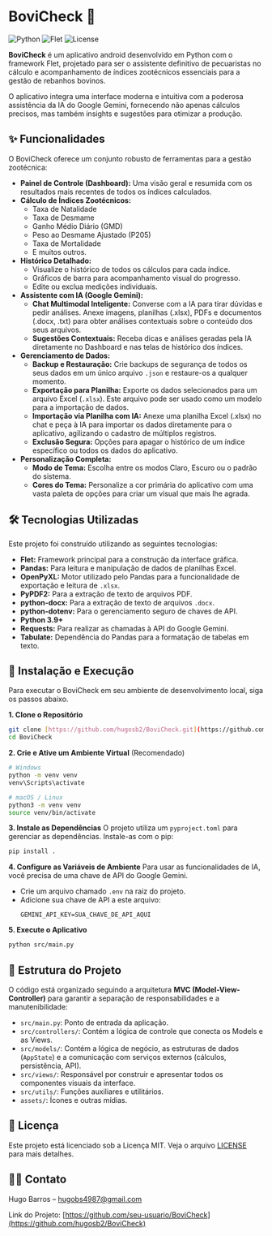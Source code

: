 # BoviCheck 🐄

![Python](https://img.shields.io/badge/Python-3.9%2B-blue?style=for-the-badge&logo=python)
![Flet](https://img.shields.io/badge/Flet-0.28.3-green?style=for-the-badge&logo=flet)
![License](https://img.shields.io/badge/License-MIT-yellow?style=for-the-badge)

**BoviCheck** é um aplicativo android desenvolvido em Python com o framework Flet, projetado para ser o assistente definitivo de pecuaristas no cálculo e acompanhamento de índices zootécnicos essenciais para a gestão de rebanhos bovinos.

O aplicativo integra uma interface moderna e intuitiva com a poderosa assistência da IA do Google Gemini, fornecendo não apenas cálculos precisos, mas também insights e sugestões para otimizar a produção.

## ✨ Funcionalidades

O BoviCheck oferece um conjunto robusto de ferramentas para a gestão zootécnica:

* **Painel de Controle (Dashboard):** Uma visão geral e resumida com os resultados mais recentes de todos os índices calculados.
* **Cálculo de Índices Zootécnicos:**
    * Taxa de Natalidade
    * Taxa de Desmame
    * Ganho Médio Diário (GMD)
    * Peso ao Desmame Ajustado (P205)
    * Taxa de Mortalidade
    * E muitos outros.
* **Histórico Detalhado:**
    * Visualize o histórico de todos os cálculos para cada índice.
    * Gráficos de barra para acompanhamento visual do progresso.
    * Edite ou exclua medições individuais.
* **Assistente com IA (Google Gemini):**
    * **Chat Multimodal Inteligente:** Converse com a IA para tirar dúvidas e pedir análises. Anexe imagens, planilhas (.xlsx), PDFs e documentos (.docx, .txt) para obter análises contextuais sobre o conteúdo dos seus arquivos.
    * **Sugestões Contextuais:** Receba dicas e análises geradas pela IA diretamente no Dashboard e nas telas de histórico dos índices.
* **Gerenciamento de Dados:**
    * **Backup e Restauração:** Crie backups de segurança de todos os seus dados em um único arquivo `.json` e restaure-os a qualquer momento.
    * **Exportação para Planilha:** Exporte os dados selecionados para um arquivo Excel (`.xlsx`). Este arquivo pode ser usado como um modelo para a importação de dados.
    * **Importação via Planilha com IA:** Anexe uma planilha Excel (.xlsx) no chat e peça à IA para importar os dados diretamente para o aplicativo, agilizando o cadastro de múltiplos registros.
    * **Exclusão Segura:** Opções para apagar o histórico de um índice específico ou todos os dados do aplicativo.
* **Personalização Completa:**
    * **Modo de Tema:** Escolha entre os modos Claro, Escuro ou o padrão do sistema.
    * **Cores do Tema:** Personalize a cor primária do aplicativo com uma vasta paleta de opções para criar um visual que mais lhe agrada.

## 🛠️ Tecnologias Utilizadas

Este projeto foi construído utilizando as seguintes tecnologias:

* **Flet:** Framework principal para a construção da interface gráfica.
* **Pandas:** Para leitura e manipulação de dados de planilhas Excel.
* **OpenPyXL:** Motor utilizado pelo Pandas para a funcionalidade de exportação e leitura de `.xlsx`.
* **PyPDF2:** Para a extração de texto de arquivos PDF.
* **python-docx:** Para a extração de texto de arquivos `.docx`.
* **python-dotenv:** Para o gerenciamento seguro de chaves de API.
* **Python 3.9+**
* **Requests:** Para realizar as chamadas à API do Google Gemini.
* **Tabulate:** Dependência do Pandas para a formatação de tabelas em texto.

## 🚀 Instalação e Execução

Para executar o BoviCheck em seu ambiente de desenvolvimento local, siga os passos abaixo.

**1. Clone o Repositório**
```bash
git clone [https://github.com/hugosb2/BoviCheck.git](https://github.com/hugosb2/BoviCheck.git)
cd BoviCheck
```

**2. Crie e Ative um Ambiente Virtual** (Recomendado)
```bash
# Windows
python -m venv venv
venv\Scripts\activate

# macOS / Linux
python3 -m venv venv
source venv/bin/activate
```

**3. Instale as Dependências**
O projeto utiliza um `pyproject.toml` para gerenciar as dependências. Instale-as com o pip:
```bash
pip install .
```

**4. Configure as Variáveis de Ambiente**
Para usar as funcionalidades de IA, você precisa de uma chave de API do Google Gemini.

* Crie um arquivo chamado `.env` na raiz do projeto.
* Adicione sua chave de API a este arquivo:
    ```
    GEMINI_API_KEY=SUA_CHAVE_DE_API_AQUI
    ```

**5. Execute o Aplicativo**
```bash
python src/main.py
```

## 📂 Estrutura do Projeto

O código está organizado seguindo a arquitetura **MVC (Model-View-Controller)** para garantir a separação de responsabilidades e a manutenibilidade:

* `src/main.py`: Ponto de entrada da aplicação.
* `src/controllers/`: Contém a lógica de controle que conecta os Models e as Views.
* `src/models/`: Contém a lógica de negócio, as estruturas de dados (`AppState`) e a comunicação com serviços externos (cálculos, persistência, API).
* `src/views/`: Responsável por construir e apresentar todos os componentes visuais da interface.
* `src/utils/`: Funções auxiliares e utilitários.
* `assets/`: Ícones e outras mídias.

## 📄 Licença

Este projeto está licenciado sob a Licença MIT. Veja o arquivo [LICENSE](LICENSE) para mais detalhes.

## 👨‍💻 Contato

Hugo Barros – [hugobs4987@gmail.com](mailto:hugobs4987@gmail.com)

Link do Projeto: [https://github.com/seu-usuario/BoviCheck](https://github.com/hugosb2/BoviCheck)
